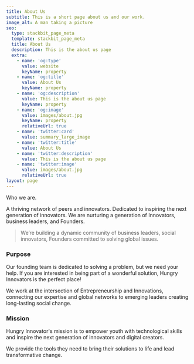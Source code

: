 ```yaml
---
title: About Us
subtitle: This is a short page about us and our work.
image_alt: A man taking a picture
seo:
  type: stackbit_page_meta
  template: stackbit_page_meta
  title: About Us
  description: This is the about us page
  extra:
    - name: 'og:type'
      value: website
      keyName: property
    - name: 'og:title'
      value: About Us
      keyName: property
    - name: 'og:description'
      value: This is the about us page
      keyName: property
    - name: 'og:image'
      value: images/about.jpg
      keyName: property
      relativeUrl: true
    - name: 'twitter:card'
      value: summary_large_image
    - name: 'twitter:title'
      value: About Us
    - name: 'twitter:description'
      value: This is the about us page
    - name: 'twitter:image'
      value: images/about.jpg
      relativeUrl: true
layout: page
---
```

Who we are.

A thriving network of peers and innovators. Dedicated to inspiring the next generation of innovators. We are nurturing a generation of Innovators, business leaders, and Founders.

> We’re building a dynamic community of business leaders, social innovators, Founders committed to solving global issues.

### Purpose

Our founding team is dedicated to solving a problem, but we need your help. If you are interested in being part of a wonderful solution, Hungry Innovators is the perfect place!

We work at the intersection of Entrepreneurship and Innovations, connecting our expertise and global networks to emerging leaders creating long-lasting social change.

### Mission

Hungry Innovator's mission is to empower youth with technological skills and inspire the next generation of innovators and digital creators.

We provide the tools they need to bring their solutions to life and lead transformative change.
